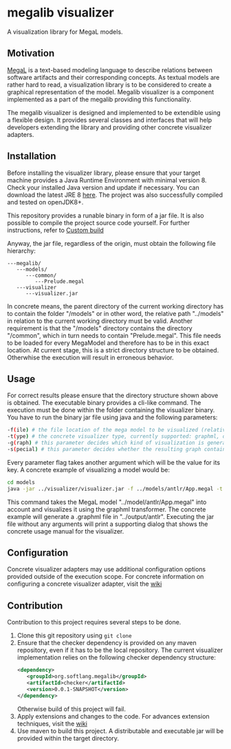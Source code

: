 # megalib visualizer
A visualization library for MegaL models.

## Motivation
[MegaL](https://github.com/softlang/megalib/blob/master/docs/LanguageDescription.pdf) is a text-based modeling language to describe relations between software artifacts and their corresponding concepts. As textual models are rather hard to read, a visualization library is to be considered to create a graphical representation of the model. Megalib visualizer is a component implemented as a part of the megalib providing this functionality.

The megalib visualizer is designed and implemented to be extendible using a flexible design. It provides several classes and interfaces that will help developers extending the library and providing other concrete visualizer adapters.

## Installation
Before installing the visualizer library, please ensure that your target machine provides a Java Runtime Environment with minimal version 8. Check your installed Java version and update if necessary. You can download the latest JRE 8 [here](http://www.oracle.com/technetwork/java/javase/downloads/jre8-downloads-2133155.html). The project was also successfully compiled and tested on openJDK8+.

This repository provides a runable binary in form of a jar file. It is also possible to compile the project source code yourself. For further instructions, refer to [Custom build](#contribution)

Anyway, the jar file, regardless of the origin, must obtain the following file hierarchy:
```
---megalib/
   ---models/
      ---common/
         ---Prelude.megal
   ---visualizer
      ---visualizer.jar
```
In concrete means, the parent directory of the current working directory has to contain the folder "/models" or in other word, the relative path "../models" in relation to the current working directory must be valid. Another requirement is that the "/models" directory contains the directory "/common", which in turn needs to contain "Prelude.megal". This file needs to be loaded for every MegaModel and therefore has to be in this exact location. At current stage, this is a strict directory structure to be obtained. Otherwhise the execution will result in erroneous behavior.

## Usage
For correct results please ensure that the directory structure shown above is obtained. The executable binary provides a cli-like command. The execution must be done within the folder containing the visualizer binary. You have to run the binary jar file using java and the following parameters:
```bash
-f(ile) # the file location of the mega model to be visualized (relative or absolute), this may also be the folder in case of graph option "feature" or "folder" and can be omitted completely for graph option "force" (which producer one single graph of all MegaL models in /models
-t(ype) # the concrete visualizer type, currently supported: graphml, dot, dot_pdf, latex
-g(raph) # this parameter decides which kind of visualization is generated, valid values are "default", "overiew", "latex", "feature", "force" or "folder"
-s(pecial) # this parameter decides whether the resulting graph contains a "i" => import graph, "b" => block graph, and "l" => whether the import graph and block graph are linked to each other, this options are concatinated together, e.g. "-s bil" would be a valid parameter aswell as "-s b", "-s i" and "-s bi"
```

Every parameter flag takes another argument which will be the value for its key. A concrete example of visualizing a model would be:
```bash
cd models
java -jar ../visualizer/visualizer.jar -f ../models/antlr/App.megal -t graphml -g overview -s bil
```
This command takes the MegaL model "../model/antlr/App.megal" into account and visualizes it using the graphml transformer. The concrete example will generate a .graphml file in "../output/antlr". Executing the jar file without any arguments will print a supporting dialog that shows the concrete usage manual for the visualizer.


## Configuration
Concrete visualizer adapters may use additional configuration options provided outside of the execution scope. For concrete information on configuring a concrete visualizer adapter, visit the [wiki](https://github.com/nikonovd/megalib/wiki)

## Contribution
Contribution to this project requires several steps to be done. 

1. Clone this git repository using ```git clone```
2. Ensure that the checker dependency is provided on any maven repository, even if it has to be the local repository.
   The current visualizer implementation relies on the following checker dependency structure:
   ```xml
   <dependency>
      <groupId>org.softlang.megalib</groupId>
      <artifactId>checker</artifactId>
      <version>0.0.1-SNAPSHOT</version>
   </dependency>
   ```
   Otherwise build of this project will fail.
3. Apply extensions and changes to the code. For advances extension techniques, visit the [wiki](https://github.com/softlang/megalib/wiki)
4. Use maven to build this project. A distributable and executable jar will be provided within the target directory.
